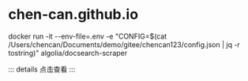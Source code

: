 # chen-can.github.io
docker run -it --env-file=.env -e "CONFIG=$(cat /Users/chencan/Documents/demo/gitee/chencan123/config.json | jq -r tostring)" algolia/docsearch-scraper

::: details 点击查看 
:::
